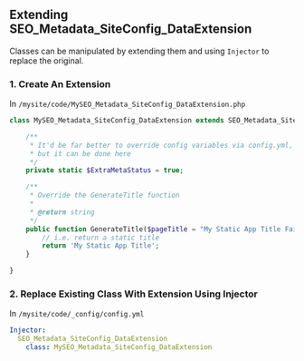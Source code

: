 ## Extending SEO_Metadata_SiteConfig_DataExtension ##

Classes can be manipulated by extending them and using `Injector` to replace the original.

### 1. Create An Extension ###

In `/mysite/code/MySEO_Metadata_SiteConfig_DataExtension.php`

```php
class MySEO_Metadata_SiteConfig_DataExtension extends SEO_Metadata_SiteConfig_DataExtension {

    /**
     * It'd be far better to override config variables via config.yml,
     * but it can be done here
     */
    private static $ExtraMetaStatus = true;

    /**
     * Override the GenerateTitle function
     *
     * @return string
     */
    public function GenerateTitle($pageTitle = "My Static App Title Failed") {
        // i.e. return a static title
        return 'My Static App Title';
    }

}
```

### 2. Replace Existing Class With Extension Using Injector ###

In `/mysite/code/_config/config.yml`

```yml
Injector:
  SEO_Metadata_SiteConfig_DataExtension
    class: MySEO_Metadata_SiteConfig_DataExtension
```
